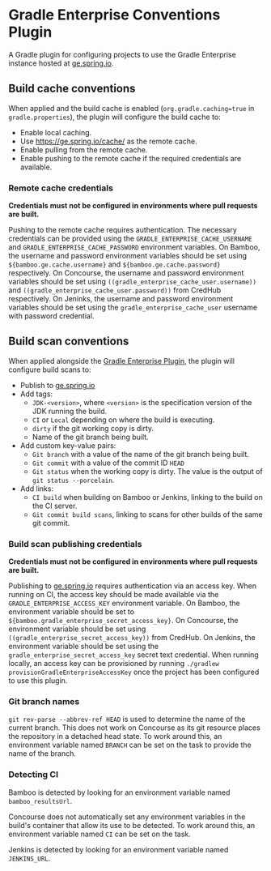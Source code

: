 # Gradle Enterprise Conventions Plugin

A Gradle plugin for configuring projects to use the Gradle Enterprise instance hosted at [ge.spring.io](https://ge.spring.io).

## Build cache conventions

When applied and the build cache is enabled (`org.gradle.caching=true` in `gradle.properties`), the plugin will configure the build cache to:

- Enable local caching.
- Use https://ge.spring.io/cache/ as the remote cache.
- Enable pulling from the remote cache.
- Enable pushing to the remote cache if the required credentials are available.

### Remote cache credentials

**Credentials must not be configured in environments where pull requests are built.**

Pushing to the remote cache requires authentication.
The necessary credentials can be provided using the `GRADLE_ENTERPRISE_CACHE_USERNAME` and `GRADLE_ENTERPRISE_CACHE_PASSWORD` environment variables.
On Bamboo, the username and password environment variables should be set using `${bamboo.ge.cache.username}` and `${bamboo.ge.cache.password}` respectively.
On Concourse, the username and password environment variables should be set using `((gradle_enterprise_cache_user.username))` and `((gradle_enterprise_cache_user.password))` from CredHub respectively.
On Jeninks, the username and password environment variables should be set using the `gradle_enterprise_cache_user` username with password credential.

## Build scan conventions

When applied alongside the [Gradle Enterprise Plugin](https://plugins.gradle.org/plugin/com.gradle.enterprise), the plugin will configure build scans to:

- Publish to [ge.spring.io](https://ge.spring.io)
- Add tags:
    - `JDK-<version>`, where `<version>` is the specification version of the JDK running the build.
    - `CI` or `Local` depending on where the build is executing.
    - `dirty` if the git working copy is dirty.
    - Name of the git branch being built.
- Add custom key-value pairs:
    - `Git branch` with a value of the name of the git branch being built.
    - `Git commit` with a value of the commit ID `HEAD`
    - `Git status` when the working copy is dirty.
      The value is the output of `git status --porcelain`.
 - Add links:
    - `CI build` when building on Bamboo or Jenkins, linking to the build on the CI server.
    - `Git commit build scans`, linking to scans for other builds of the same git commit.

### Build scan publishing credentials

**Credentials must not be configured in environments where pull requests are built.**

Publishing to [ge.spring.io](https://ge.spring.io) requires authentication via an access key.
When running on CI, the access key should be made available via the `GRADLE_ENTERPRISE_ACCESS_KEY` environment variable.
On Bamboo, the environment variable should be set to `${bamboo.gradle_enterprise_secret_access_key}`.
On Concourse, the environment variable should be set using `((gradle_enterprise_secret_access_key))` from CredHub.
On Jenkins, the environment variable should be set using the `gradle_enterprise_secret_access_key` secret text credential.
When running locally, an access key can be provisioned by running `./gradlew provisionGradleEnterpriseAccessKey` once the project has been configured to use this plugin.

### Git branch names

`git rev-parse --abbrev-ref HEAD` is used to determine the name of the current branch.
This does not work on Concourse as its git resource places the repository in a detached head state.
To work around this, an environment variable named `BRANCH` can be set on the task to provide the name of the branch.

### Detecting CI

Bamboo is detected by looking for an environment variable named `bamboo_resultsUrl`.

Concourse does not automatically set any environment variables in the build's container that allow its use to be detected.
To work around this, an environment variable named `CI` can be set on the task.

Jenkins is detected by looking for an environment variable named `JENKINS_URL`.
